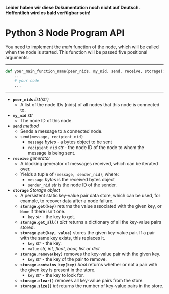 **Leider haben wir diese Dokumentation noch nicht auf Deutsch. Hoffentlich wird es bald verfügbar sein!**

# Python 3 Node Program API

You need to implement the _main_ function of the node, which will be called when the node is started. This function will
be passed five positional arguments:

---

```python
def your_main_function_name(peer_nids, my_nid, send, receive, storage):
    ...
    # your code
    ...
```

---

- **`peer_nids`** _list(str)_
  - A list of the node IDs (nids) of all nodes that this node is connected to.
- **`my_nid`** _str_
  - The node ID of this node.
- **`send`** _method_
  - Sends a message to a connected node.
  - `send(message, recipient_nid)`
    - `message` _bytes_ - a bytes object to be sent
    - `recipient_nid` _str_ - the node ID of the node to whom the message is being sent.
- **`receive`** _generator_
  - A blocking generator of messages received, which can be iterated over.
  - Yields a tuple of `(message, sender_nid)`, where:
    - `message` _bytes_ is the received bytes object
    - `sender_nid` _str_ is the node ID of the sender.
- **`storage`** _Storage object_
  - A persistent static key-value pair data store, which can be used, for example, to recover data after a node failure.
  - **`storage.get(key)`** returns the value associated with the given key, or `None` if there isn't one.
    - `key` _str_ - the key to get.
  - **`storage.get_all()`** _dict_ returns a dictionary of all the key-value pairs stored.
  - **`storage.put(key, value)`** stores the given key-value pair. If a pair with the same key exists, this replaces it.
    - `key` _str_ - the key.
    - `value` _str, int, float, bool, list or dict_
  - **`storage.remove(key)`** removes the key-value pair with the given key.
    - `key` _str_ - the key of the pair to remove.
  - **`storage.contains_key(key)`** _bool_ returns whether or not a pair with the given key is present in the store.
    - `key` _str_ - the key to look for.
  - **`storage.clear()`** removes all key-value pairs from the store.
  - **`storage.size()`** _int_ returns the number of key-value pairs in the store.

